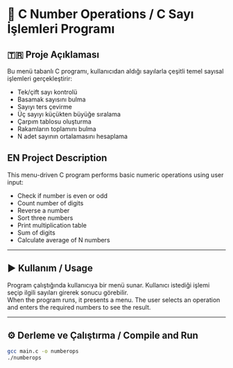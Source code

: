 # 🔢 C Number Operations / C Sayı İşlemleri Programı

## 🇹🇷 Proje Açıklaması

Bu menü tabanlı C programı, kullanıcıdan aldığı sayılarla çeşitli temel sayısal işlemleri gerçekleştirir:  
- Tek/çift sayı kontrolü  
- Basamak sayısını bulma  
- Sayıyı ters çevirme  
- Üç sayıyı küçükten büyüğe sıralama  
- Çarpım tablosu oluşturma  
- Rakamların toplamını bulma  
- N adet sayının ortalamasını hesaplama  

## EN Project Description

This menu-driven C program performs basic numeric operations using user input:  
- Check if number is even or odd  
- Count number of digits  
- Reverse a number  
- Sort three numbers  
- Print multiplication table  
- Sum of digits  
- Calculate average of N numbers  

---

## ▶️ Kullanım / Usage

Program çalıştığında kullanıcıya bir menü sunar. Kullanıcı istediği işlemi seçip ilgili sayıları girerek sonucu görebilir.  
When the program runs, it presents a menu. The user selects an operation and enters the required numbers to see the result.

---

## ⚙️ Derleme ve Çalıştırma / Compile and Run

```bash
gcc main.c -o numberops
./numberops
